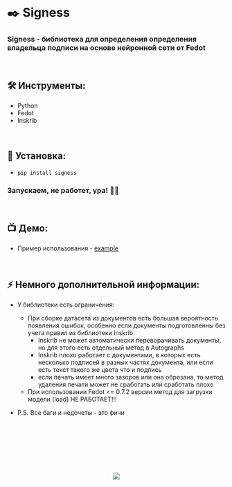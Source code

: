 <h1> 
    ✒️ Signess
</h1>

<h3>
    Signess - библиотека для определения определения владельца подписи на основе нейронной сети от Fedot
</h3>


</br>



<h2>
    🛠️ Инструменты:
</h2>

- Python
- Fedot
- Inskrib



</br>



<h2>
  🚀 Установка:
</h2>
    
- `pip install signess`

<h3>
    Запускаем, не работет, ура! 🗿🚬
</h3>



</br>



<h2>
 📺 Демо:
</h2>

- Пример использования - <a href="https://github.com/ElishaFlacon/signess/tree/main/example/">example</a>



</br>



<h2>
⚡ Немного дополнительной информации:
</h2>

- У библиотеки есть ограничения: 
  - При сборке датасета из документов есть большая вероятность появления ошибок, особенно если документы подготовленны без учета правил из библиотеки Inskrib:
    - Inskrib не может автоматически переворачивать документы, но для этого есть отдельный метод в Autographs
    - Inskrib плохо работает с документами, в которых есть несколько подписей в разных частях документа, или если есть текст такого же цвета что и подпись
    - если печать имеет много зазоров или она обрезана, то метод удаления печати может не сработать или сработать плохо
  - При использовании Fedot <= 0.7.2 версии метод для загрузки модели (load) НЕ РАБОТАЕТ!!!

- P.S. Все баги и недочеты - это фичи




<br/>
<br/>
<br/>
<br/>
<br/>
<br/>



<p align="center">
  <img src="https://capsule-render.vercel.app/api?type=waving&color=d179b8&height=64&section=footer"/>
</p>
